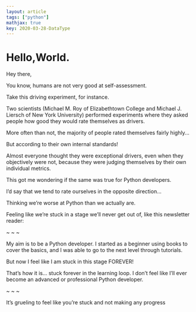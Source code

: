 ```yaml
---
layout: article
tags: ["python"]
mathjax: true
key: 2020-03-28-DataType
---
```


# Hello,World.
Hey there,

You know, humans are not very good at self-assessment.

Take this driving experiment, for instance.

Two scientists (Michael M. Roy of Elizabethtown College and Michael J. Liersch of New York University) performed experiments where they asked people how good they would rate themselves as drivers.

More often than not, the majority of people rated themselves fairly highly...

But according to their own internal standards!

Almost everyone thought they were exceptional drivers, even when they objectively were not, because they were judging themselves by their own individual metrics.

This got me wondering if the same was true for Python developers.

I’d say that we tend to rate ourselves in the opposite direction…

Thinking we’re worse at Python than we actually are.

Feeling like we’re stuck in a stage we’ll never get out of, like this newsletter reader:

~ ~ ~

My aim is to be a Python developer. I started as a beginner using books to cover the basics, and I was able to go to the next level through tutorials.

But now I feel like I am stuck in this stage FOREVER!

That’s how it is… stuck forever in the learning loop. I don’t feel like I’ll ever become an advanced or professional Python developer.

~ ~ ~

It’s grueling to feel like you’re stuck and not making any progress
